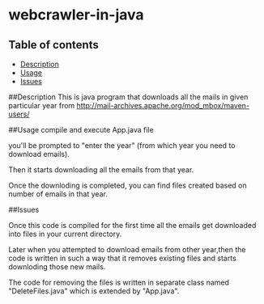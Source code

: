 # webcrawler-in-java

## Table of contents

* [Description](#description)
* [Usage](#usage)
* [Issues](#issues)

##Description
This is java program that downloads all the mails in given
particular year from http://mail-archives.apache.org/mod_mbox/maven-users/

##Usage
compile and execute App.java file

you'll be prompted to "enter the year" (from which year you need to download emails).

Then it starts downloading all the emails from that year.

Once the downloding is completed, you can find files created based on number of emails in that year.

##Issues

Once this code is compiled for the first time all the emails get downloaded into files in your current directory.

Later when you attempted to download emails from other year,then the code is written in such a way that
it removes existing files and starts downloding those new mails.

The code for removing the files is written in separate class named "DeleteFiles.java" which is extended by "App.java".


